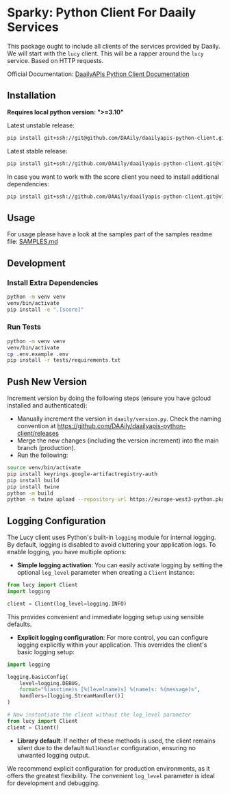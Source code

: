# Sparky: Python Client For Daaily Services

This package ought to include all clients of the services provided by Daaily. We will start with the `lucy` client.
This will be a rapper around the `lucy` service. Based on HTTP requests.

Official Documentation: [DaailyAPIs Python Client Documentation](https://docs.google.com/document/d/1fHtorz-6bWObdFUTnX11r9TcU_Nq0AxWujec6NxcZkw/edit?tab=t.0)


## Installation

<b>Requires local python version: ">=3.10"</b>

Latest unstable release:
```bash
pip install git+ssh://git@github.com/DAAily/daailyapis-python-client.git
```

Latest stable release:
```bash
pip install git+ssh://github.com/DAAily/daailyapis-python-client.git@v1.13.11#egg=daaily
```
  
In case you want to work with the score client you need to install additional dependencies:
```bash
pip install git+ssh://github.com/DAAily/daailyapis-python-client.git@v1.13.11#egg=daaily[score]
```


## Usage
For usage please have a look at the samples part of the samples readme file: [SAMPLES.md](./SAMPLES.md)

## Development
### Install Extra Dependencies
```bash
python -m venv venv
venv/bin/activate
pip install -e ".[score]"
```

### Run Tests
```bash
python -m venv venv
venv/bin/activate
cp .env.example .env
pip install -r tests/requirements.txt
```

## Push New Version

Increment version by doing the following steps (ensure you have gcloud installed and authenticated):

- Manually increment the version in `daaily/version.py`. Check the naming convention at https://github.com/DAAily/daailyapis-python-client/releases
- Merge the new changes (including the version increment) into the main branch (production).
- Run the following:

```bash
source venv/bin/activate
pip install keyrings.google-artifactregistry-auth
pip install build
pip install twine
python -m build
python -m twine upload --repository-url https://europe-west3-python.pkg.dev/one-data-project/daailyapis-python-client/ dist/* --skip-existing
```

## Logging Configuration

The Lucy client uses Python's built-in `logging` module for internal logging. By default, logging is disabled to avoid cluttering your application logs. To enable logging, you have multiple options:

- **Simple logging activation**: You can easily activate logging by setting the optional `log_level` parameter when creating a `Client` instance:

```python
from lucy import Client
import logging

client = Client(log_level=logging.INFO)
```

This provides convenient and immediate logging setup using sensible defaults.

- **Explicit logging configuration**: For more control, you can configure logging explicitly within your application. This overrides the client's basic logging setup:

```python
import logging

logging.basicConfig(
    level=logging.DEBUG,
    format="%(asctime)s [%(levelname)s] %(name)s: %(message)s",
    handlers=[logging.StreamHandler()]
)

# Now instantiate the client without the log_level parameter
from lucy import Client
client = Client()
```

- **Library default**: If neither of these methods is used, the client remains silent due to the default `NullHandler` configuration, ensuring no unwanted logging output.

We recommend explicit configuration for production environments, as it offers the greatest flexibility. The convenient `log_level` parameter is ideal for development and debugging.


